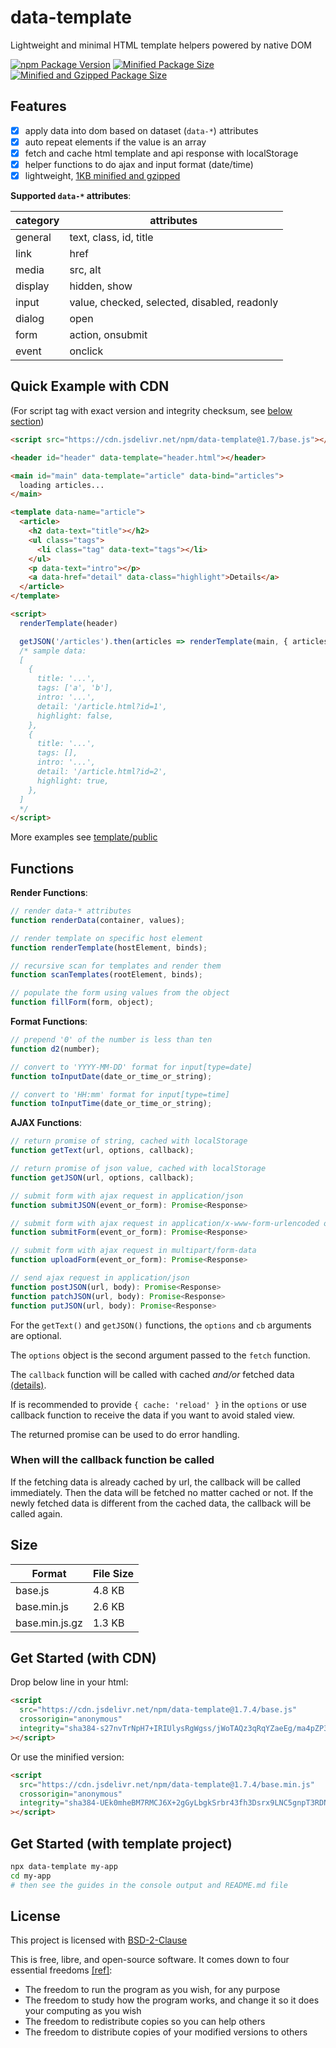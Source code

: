 # data-template

Lightweight and minimal HTML template helpers powered by native DOM

[![npm Package Version](https://img.shields.io/npm/v/data-template)](https://www.npmjs.com/package/data-template)
[![Minified Package Size](https://img.shields.io/bundlephobia/min/data-template)](https://bundlephobia.com/package/data-template)
[![Minified and Gzipped Package Size](https://img.shields.io/bundlephobia/minzip/data-template)](https://bundlephobia.com/package/data-template)

## Features

- [x] apply data into dom based on dataset (`data-*`) attributes
- [x] auto repeat elements if the value is an array
- [x] fetch and cache html template and api response with localStorage
- [x] helper functions to do ajax and input format (date/time)
- [x] lightweight, [1KB minified and gzipped](#size)

**Supported `data-*` attributes**:

| category | attributes                                   |
| -------- | -------------------------------------------- |
| general  | text, class, id, title                       |
| link     | href                                         |
| media    | src, alt                                     |
| display  | hidden, show                                 |
| input    | value, checked, selected, disabled, readonly |
| dialog   | open                                         |
| form     | action, onsubmit                             |
| event    | onclick                                      |

## Quick Example with CDN

(For script tag with exact version and integrity checksum, see [below section](#get-started-with-cdn))

```html
<script src="https://cdn.jsdelivr.net/npm/data-template@1.7/base.js"></script>

<header id="header" data-template="header.html"></header>

<main id="main" data-template="article" data-bind="articles">
  loading articles...
</main>

<template data-name="article">
  <article>
    <h2 data-text="title"></h2>
    <ul class="tags">
      <li class="tag" data-text="tags"></li>
    </ul>
    <p data-text="intro"></p>
    <a data-href="detail" data-class="highlight">Details</a>
  </article>
</template>

<script>
  renderTemplate(header)

  getJSON('/articles').then(articles => renderTemplate(main, { articles }))
  /* sample data:
  [
    {
      title: '...',
      tags: ['a', 'b'],
      intro: '...',
      detail: '/article.html?id=1',
      highlight: false,
    },
    {
      title: '...',
      tags: [],
      intro: '...',
      detail: '/article.html?id=2',
      highlight: true,
    },
  ]
  */
</script>
```

More examples see [template/public](template/public)

## Functions

**Render Functions**:

```javascript
// render data-* attributes
function renderData(container, values);

// render template on specific host element
function renderTemplate(hostElement, binds);

// recursive scan for templates and render them
function scanTemplates(rootElement, binds);

// populate the form using values from the object
function fillForm(form, object);
```

**Format Functions**:

```javascript
// prepend '0' of the number is less than ten
function d2(number);

// convert to 'YYYY-MM-DD' format for input[type=date]
function toInputDate(date_or_time_or_string);

// convert to 'HH:mm' format for input[type=time]
function toInputTime(date_or_time_or_string);
```

**AJAX Functions**:

```javascript
// return promise of string, cached with localStorage
function getText(url, options, callback);

// return promise of json value, cached with localStorage
function getJSON(url, options, callback);

// submit form with ajax request in application/json
function submitJSON(event_or_form): Promise<Response>

// submit form with ajax request in application/x-www-form-urlencoded or url search parameters
function submitForm(event_or_form): Promise<Response>

// submit form with ajax request in multipart/form-data
function uploadForm(event_or_form): Promise<Response>

// send ajax request in application/json
function postJSON(url, body): Promise<Response>
function patchJSON(url, body): Promise<Response>
function putJSON(url, body): Promise<Response>
```

For the `getText()` and `getJSON()` functions, the `options` and `cb` arguments are optional.

The `options` object is the second argument passed to the `fetch` function.

The `callback` function will be called with cached _and/or_ fetched data [(details)](#when-will-the-callback-function-be-called).

If is recommended to provide `{ cache: 'reload' }` in the `options` or use callback function to receive the data if you want to avoid staled view.

The returned promise can be used to do error handling.

### When will the callback function be called

If the fetching data is already cached by url, the callback will be called immediately.
Then the data will be fetched no matter cached or not.
If the newly fetched data is different from the cached data, the callback will be called again.

## Size

| Format         | File Size |
| -------------- | --------- |
| base.js        | 4.8 KB    |
| base.min.js    | 2.6 KB    |
| base.min.js.gz | 1.3 KB    |

## Get Started (with CDN)

Drop below line in your html:

```html
<script
  src="https://cdn.jsdelivr.net/npm/data-template@1.7.4/base.js"
  crossorigin="anonymous"
  integrity="sha384-s27nvTrNpH7+IRIUlysRgWgss/jWoTAQz3qRqYZaeEg/ma4pZP3ZQCmIdWF/jr5q"
></script>
```

Or use the minified version:

```html
<script
  src="https://cdn.jsdelivr.net/npm/data-template@1.7.4/base.min.js"
  crossorigin="anonymous"
  integrity="sha384-UEk0mheBM7RMCJ6X+2gGyLbgkSrbr43fh3Dsrx9LNC5gnpT3RDNjM0UDCOgfxCdH"
></script>
```

## Get Started (with template project)

```bash
npx data-template my-app
cd my-app
# then see the guides in the console output and README.md file
```

## License

This project is licensed with [BSD-2-Clause](./LICENSE)

This is free, libre, and open-source software. It comes down to four essential freedoms [[ref]](https://seirdy.one/2021/01/27/whatsapp-and-the-domestication-of-users.html#fnref:2):

- The freedom to run the program as you wish, for any purpose
- The freedom to study how the program works, and change it so it does your computing as you wish
- The freedom to redistribute copies so you can help others
- The freedom to distribute copies of your modified versions to others
